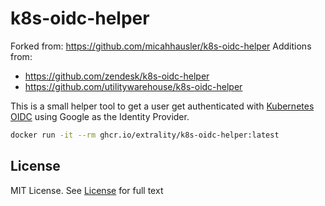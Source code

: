 # k8s-oidc-helper

Forked from: https://github.com/micahhausler/k8s-oidc-helper
Additions from:
- https://github.com/zendesk/k8s-oidc-helper
- https://github.com/utilitywarehouse/k8s-oidc-helper

This is a small helper tool to get a user get authenticated with
[Kubernetes OIDC](http://kubernetes.io/docs/admin/authentication/) using Google
as the Identity Provider.

```sh
docker run -it --rm ghcr.io/extrality/k8s-oidc-helper:latest
```

## License

MIT License. See [License](/LICENSE) for full text
